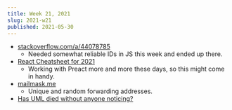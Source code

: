 ```yaml
---
title: Week 21, 2021
slug: 2021-w21
published: 2021-05-30
---
```


- [stackoverflow.com/a/44078785](https://stackoverflow.com/a/44078785)
    - Needed somewhat reliable IDs in JS this week and ended up there.
- [React Cheatsheet for 2021](https://reactbootcamp.com/react-cheatsheet-2021/)
    - Working with Preact more and more these days, so this might come in handy.
- [mailmask.me](https://www.mailmask.me)
    - Unique and random forwarding addresses.
- [Has UML died without anyone noticing?](https://garba.org/posts/2021/uml/)